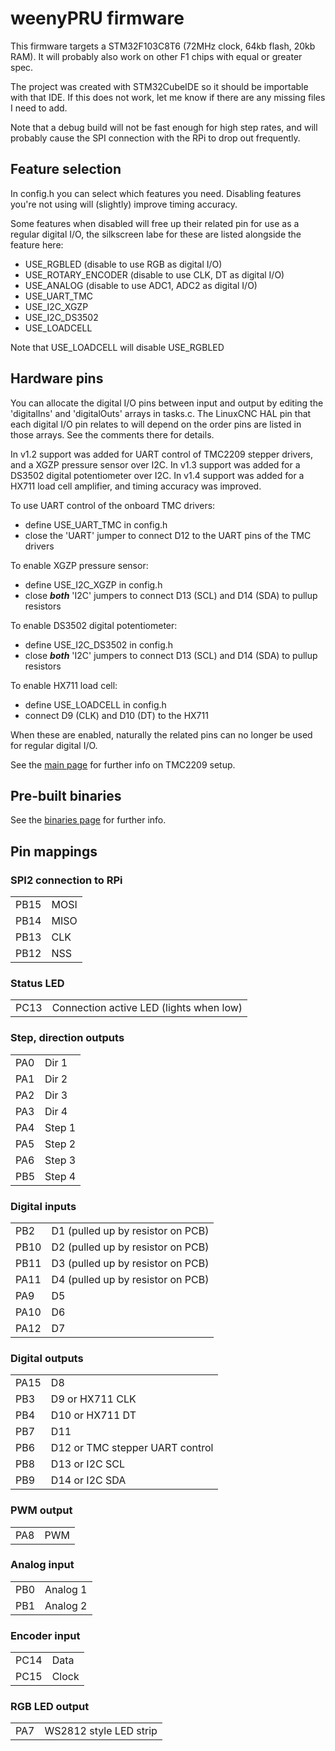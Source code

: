 # weenyPRU firmware

This firmware targets a STM32F103C8T6 (72MHz clock, 64kb flash, 20kb RAM). It will probably also work on other F1 chips with equal or greater spec.

The project was created with STM32CubeIDE so it should be importable with that IDE. If this does not work, let me know if there are any missing files I need to add.

Note that a debug build will not be fast enough for high step rates, and will probably cause the SPI connection with the RPi to drop out frequently.


## Feature selection

In config.h you can select which features you need. Disabling features you're not using will (slightly) improve timing accuracy. 

Some features when disabled will free up their related pin for use as a regular digital I/O, the silkscreen labe for these are listed alongside the feature here:

- USE_RGBLED (disable to use RGB as digital I/O)
- USE_ROTARY_ENCODER (disable to use CLK, DT as digital I/O)
- USE_ANALOG (disable to use ADC1, ADC2 as digital I/O)
- USE_UART_TMC
- USE_I2C_XGZP
- USE_I2C_DS3502
- USE_LOADCELL

Note that USE_LOADCELL will disable USE_RGBLED

## Hardware pins

You can allocate the digital I/O pins between input and output by editing the 'digitalIns' and 'digitalOuts' arrays in tasks.c. The LinuxCNC HAL pin that each digital I/O pin relates to will depend on the order pins are listed in those arrays. See the comments there for details.

In v1.2 support was added for UART control of TMC2209 stepper drivers, and a XGZP pressure sensor over I2C. In v1.3 support was added for a DS3502 digital potentiometer over I2C. In v1.4 support was added for a HX711 load cell amplifier, and timing accuracy was improved.

To use UART control of the onboard TMC drivers:
- define USE_UART_TMC in config.h
- close the 'UART' jumper to connect D12 to the UART pins of the TMC drivers

To enable XGZP pressure sensor:
- define USE_I2C_XGZP in config.h
- close ***both*** 'I2C' jumpers to connect D13 (SCL) and D14 (SDA) to pullup resistors

To enable DS3502 digital potentiometer:
- define USE_I2C_DS3502 in config.h
- close ***both*** 'I2C' jumpers to connect D13 (SCL) and D14 (SDA) to pullup resistors

To enable HX711 load cell:
- define USE_LOADCELL in config.h
- connect D9 (CLK) and D10 (DT) to the HX711

When these are enabled, naturally the related pins can no longer be used for regular digital I/O.

See the [main page](../README.md) for further info on TMC2209 setup.


## Pre-built binaries

See the [binaries page](bin/README.md) for further info.


## Pin mappings

### SPI2 connection to RPi
<table>
<tr><td>PB15</td><td>MOSI</td></tr>
<tr><td>PB14</td><td>MISO</td></tr>
<tr><td>PB13</td><td>CLK</td></tr>
<tr><td>PB12</td><td>NSS</td></tr>
</table>

### Status LED
<table>
<tr><td>PC13</td><td>Connection active LED (lights when low)</td></tr>
</table>

### Step, direction outputs
<table>
<tr><td>PA0</td><td>Dir 1</td></tr>
<tr><td>PA1</td><td>Dir 2</td></tr>
<tr><td>PA2 </td><td>Dir 3</td></tr>
<tr><td>PA3</td><td>Dir 4</td></tr>
<tr><td>PA4 </td><td>Step 1</td></tr>
<tr><td>PA5 </td><td>Step 2</td></tr>
<tr><td>PA6 </td><td>Step 3</td></tr>
<tr><td>PB5 </td><td>Step 4</td></tr>
</table>

### Digital inputs
<table>
<tr><td>PB2</td><td>D1 (pulled up by resistor on PCB)</td></tr>
<tr><td>PB10</td><td>D2 (pulled up by resistor on PCB)</td></tr>
<tr><td>PB11</td><td>D3 (pulled up by resistor on PCB)</td></tr>
<tr><td>PA11</td><td>D4 (pulled up by resistor on PCB)</td></tr>
<tr><td>PA9</td><td>D5 </td></tr>
<tr><td>PA10</td><td>D6 </td></tr>
<tr><td>PA12</td><td>D7 </td></tr>
</table>

### Digital outputs
<table>
<tr><td>PA15</td><td>D8</td></tr>
<tr><td>PB3</td><td>D9 or HX711 CLK</td></tr>
<tr><td>PB4</td><td>D10 or HX711 DT </td></tr>
<tr><td>PB7</td><td>D11 </td></tr>
<tr><td>PB6</td><td>D12 or TMC stepper UART control</td></tr>
<tr><td>PB8</td><td>D13 or I2C SCL</td></tr>
<tr><td>PB9</td><td>D14 or I2C SDA</td></tr>
</table>

### PWM output
<table>
<tr><td>PA8</td><td>PWM</td></tr>
</table>

### Analog input
<table>
<tr><td>PB0</td><td>Analog 1</td></tr>
<tr><td>PB1</td><td>Analog 2</td></tr>
</table>

### Encoder input
<table>
<tr><td>PC14</td><td>Data</td></tr>
<tr><td>PC15</td><td>Clock</td></tr>
</table>

### RGB LED output
<table>
<tr><td>PA7</td><td>WS2812 style LED strip</td></tr>
</table>

